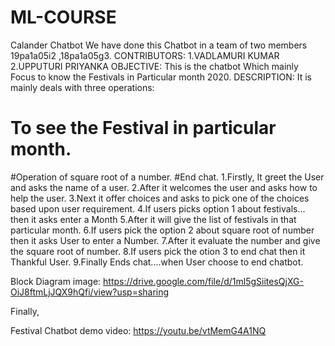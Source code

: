 # ML-COURSE
Calander Chatbot
We have done this Chatbot in a team of two members 19pa1a05i2 ,18pa1a05g3.
CONTRIBUTORS:
1.VADLAMURI KUMAR
2.UPPUTURI PRIYANKA
OBJECTIVE:
This is the chatbot Which mainly Focus to know the Festivals in Particular month 2020.
DESCRIPTION:
It is mainly deals with three operations:
# To see the Festival in particular month.
#Operation of square root of a number.
#End chat.
1.Firstly, It greet the User and asks the name of a user.
2.After it welcomes the user and asks how to help the user.
3.Next it offer choices and asks to pick one of the choices based upon user requirement.
4.If users picks option 1 about festivals... then it asks enter a Month
5.After it will give the list of festivals in that particular month.
6.If users pick the option 2 about square root of number then it asks User to enter a Number.
7.After it evaluate the number and give the square root of number. 
8.If users pick the otion 3 to end chat then it Thankful User. 
9.Finally Ends chat....when User choose to end chatbot.

Block Diagram image:
https://drive.google.com/file/d/1ml5gSiitesQjXG-OiJ8ftmLjJQX9hQfi/view?usp=sharing

Finally,

Festival Chatbot demo video:
https://youtu.be/vtMemG4A1NQ
